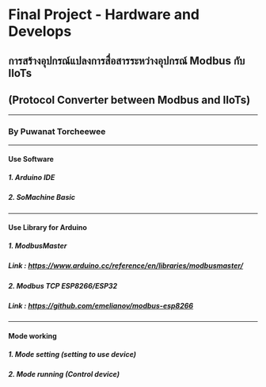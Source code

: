 # Final Project - Hardware and Develops
## การสร้างอุปกรณ์แปลงการสื่อสารระหว่างอุปกรณ์ Modbus กับ IIoTs 
## (Protocol Converter between Modbus and IIoTs)

****
### By Puwanat Torcheewee
 
****
#### Use Software
##### 1. Arduino IDE
##### 2. SoMachine Basic

****
#### Use Library for Arduino
##### 1. ModbusMaster
##### Link : https://www.arduino.cc/reference/en/libraries/modbusmaster/
##### 2. Modbus TCP ESP8266/ESP32
##### Link : https://github.com/emelianov/modbus-esp8266

****
#### Mode working
##### 1. Mode setting (setting to use device)
##### 2. Mode running (Control device)
